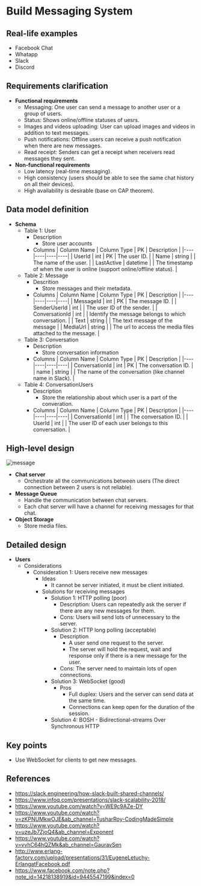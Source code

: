 # Build Messaging System

## Real-life examples
- Facebook Chat
- Whatapp
- Slack
- Discord

## Requirements clarification
- **Functional requirements**
   - Messaging: One user can send a message to another user or a group of users.
   - Status: Shows online/offline statuses of uesrs.
   - Images and videos uploading: User can upload images and videos in addition to text messages.
   - Push notifications: Offline users can receive a push notification when there are new messages.
   - Read receipt: Senders can get a receipt when receivers read messages they sent.
- **Non-functional requirements**
   - Low latency (real-time messaging).
   - High consistency (users should be able to see the same chat history on all their devices).
   - High availability is desirable (base on CAP theorem).

## Data model definition
- **Schema**
   - Table 1: User
      - Description
         - Store user accounts
      - Columns
        | Column Name | Column Type | PK | Description |
        |----|----|----|----|
        | UserId | int | PK | The user ID. |
        | Name | string | | The name of the user. |
        | LastActive | datetime | | The timestamp of when the user is online (support online/offline status). |     
   - Table 2: Message
      - Descrition
         - Store messages and their metadata.
      - Columns
        | Column Name | Column Type | PK | Description |
        |----|----|----|----|
        | MessageId | int | PK | The message ID. |
        | SenderUserId | int | | The user ID of the sender. |
        | ConversationId | int | | Identify the message belongs to which conversation. |
        | Text | string | | The text message of the message |
        | MediaUrl | string | | The url to access the media files attached to the message. | 
   - Table 3: Conversation
      - Description
         - Store conversation information
      - Columns
        | Column Name | Column Type | PK | Description |
        |----|----|----|----|
        | ConversationId | int | PK | The conversation ID. |
        | name | string | | The name of the conversation (like channel name in Slack). |
   - Table 4: ConversationUsers
      - Description
         - Store the relationship about which user is a part of the converation.
      - Columns
        | Column Name | Column Type | PK | Description |
        |----|----|----|----|
        | ConversationId | int | | The conversation ID. |
        | UserId | int | | The user ID of each user belongs to this conversation. |

## High-level design
![message](https://user-images.githubusercontent.com/8989447/116949379-39594180-ac3f-11eb-9481-49d6d25060bb.png)

- **Chat server**
   - Orchestrate all the communications between users (The direct connection between 2 users is not reliable).
- **Message Queue**
   - Handle the communication between chat servers.
   - Each chat server will have a channel for receiving messages for that chat.
- **Object Storage**
   - Store media files.

## Detailed design
- **Users**
   - Considerations
      - Consideration 1: Users receive new messages
         - Ideas
            - It cannot be server initiated, it must be client initiated.
         - Solutions for receiving messages
            - Solution 1: HTTP polling (poor)
               - Description: Users can repeatedly ask the server if there are any new messages for them.
               - Cons: Users will send lots of unnecessary to the server.
            - Solution 2: HTTP long polling (acceptable)
               - Description
                  - A user send one request to the server.
                  - The server will hold the request, wait and response only if there is a new message for the user.
               - Cons: The server need to maintain lots of open connections.
            - Solution 3: WebSocket (good)
               - Pros
                  - Full duplex: Users and the server can send data at the same time.
                  - Connections can keep open for the duration of the session.
            - Solution 4: BOSH - Bidirectional-streams Over Synchronous HTTP

## Key points
- Use WebSocket for clients to get new messages.

## References 
- https://slack.engineering/how-slack-built-shared-channels/
- https://www.infoq.com/presentations/slack-scalability-2018/
- https://www.youtube.com/watch?v=WE9c9AZe-DY
- https://www.youtube.com/watch?v=zKPNUMkwOJE&ab_channel=TusharRoy-CodingMadeSimple
- https://www.youtube.com/watch?v=uzeJb7ZjoQ4&ab_channel=Exponent
- https://www.youtube.com/watch?v=vvhC64hQZMk&ab_channel=GauravSen
- http://www.erlang-factory.com/upload/presentations/31/EugeneLetuchy-ErlangatFacebook.pdf
- https://www.facebook.com/note.php?note_id=14218138919&id=9445547199&index=0
